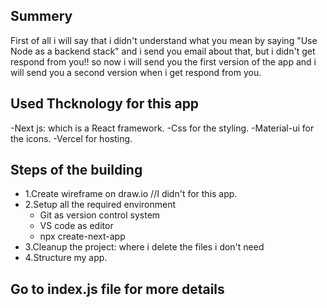 ## Summery 

First of all i will say that i didn't understand what you mean by saying  "Use Node as a backend stack" and i send 
you email about that, but i didn't get respond from you!! so now i will send you the first version of the app and i will send you a second version when i get respond from you. 

## Used Thcknology for this app
 -Next js: which is a React framework.
 -Css for the styling.
 -Material-ui for the icons.
 -Vercel for hosting.


## Steps of the building
- 1.Create wireframe on  draw.io   //I didn't for this app.
- 2.Setup all the required environment
  - Git as version control system
  - VS code as editor
  - npx create-next-app
- 3.Cleanup the project: where i delete the files i don't need
- 4.Structure my app.

## Go to index.js file for more details   
